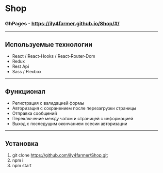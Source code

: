 # Shop

### GhPages - https://ily4farmer.github.io/Shop/#/
---
## Используемые технологии
* React / React-Hooks / React-Router-Dom
* Redux
* Rest Api
* Sass / Flexbox
---
## Функционал
* Регистрация с валидацией формы
* Авторизация с сохранением после перезагрузки страницы
* Отправка сообщений 
* Переключение между чатом и страницей с информацией
* Выход с последущим окончанием ссесии авторизации
---
## Установка
1. git clone https://github.com/ily4farmer/Shop.git
2. npm i
3. npm start
